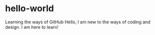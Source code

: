 # hello-world
Learning the ways of GitHub
Hello, I am new to the ways of coding and design. I am here to learn!
